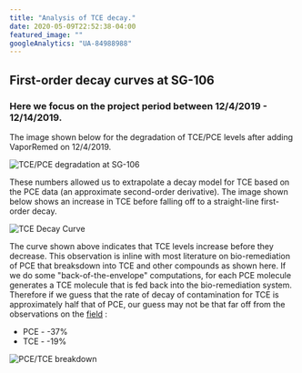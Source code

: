 ```yaml
---
title: "Analysis of TCE decay."
date: 2020-05-09T22:52:38-04:00
featured_image: ""
googleAnalytics: "UA-84988988"
---
```


## First-order decay curves at SG-106

### Here we focus on the project period between 12/4/2019 - 12/14/2019.

The image shown below for the degradation of TCE/PCE levels after adding VaporRemed on 12/4/2019.

![TCE/PCE degradation at SG-106](/img/PCE_TCE_VC_cis12DCE_SG-106_1204201903022020.svg)

These numbers allowed us to extrapolate a decay model for TCE based on the PCE data (an approximate second-order derivative). The image shown below shows an increase in TCE before falling off to a straight-line first-order decay.

![TCE Decay Curve](/img/DecayCurve_TCE_SG-106_NearSourceSoilGas11171858.svg)

The curve shown above indicates that TCE levels increase before they decrease. This observation is inline with most literature on bio-remediation of PCE that breaksdown into TCE and other compounds as shown here. If we do some "back-of-the-envelope" computations, for each PCE molecule generates a TCE molecule that is fed back into the bio-remediation system. Therefore if we guess that the rate of decay of contamination for TCE is approximately half that of PCE, our guess may not be that far off from the observations on the [field](/posts/summary) :
  - PCE - -37%
  - TCE - -19%


![PCE/TCE breakdown](/img/Reductive+Dechlorination+of+Chlorinated+Ethenes.png)


